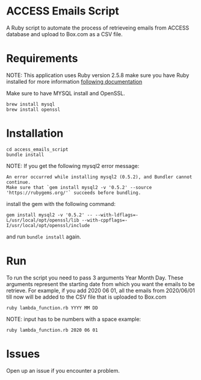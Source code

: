# ACCESS Emails Script

A Ruby script to automate the process of retrieveing emails from ACCESS database
and upload to Box.com as a CSV file.

# Requirements

NOTE: This application uses Ruby version 2.5.8 make sure you have Ruby installed
for more information [following
documentation](https://www.ruby-lang.org/en/documentation/installation/)

Make sure to have MYSQL install and OpenSSL.

```
brew install mysql
brew install openssl
```

# Installation

```
cd access_emails_script
bundle install
```

NOTE: If you get the following mysql2 error message:

```
An error occurred while installing mysql2 (0.5.2), and Bundler cannot continue.
Make sure that `gem install mysql2 -v '0.5.2' --source 'https://rubygems.org/'` succeeds before bundling.
```

install the gem with the following command:

```
gem install mysql2 -v '0.5.2' -- --with-ldflags=-L/usr/local/opt/openssl/lib --with-cppflags=-I/usr/local/opt/openssl/include
```

and run `bundle install` again.

# Run

To run the script you need to pass 3 arguments Year Month Day. These arguments
represent the starting date from which you want the emails to be retrieve. For
example, if you add 2020 06 01, all the emails from 2020/06/01 till now will be
added to the CSV file that is uploaded to Box.com

```
ruby lambda_function.rb YYYY MM DD
```
NOTE: input has to be numbers with a space example:

```
ruby lambda_function.rb 2020 06 01
```


# Issues

Open up an issue if you encounter a problem.
